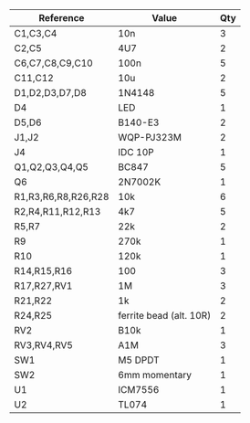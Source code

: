 | Reference           | Value               | Qty |
| ------------------- | ------------------- | --- |
| C1,C3,C4            | 10n                 | 3   |
| C2,C5               | 4U7                 | 2   |
| C6,C7,C8,C9,C10     | 100n                | 5   |
| C11,C12             | 10u                 | 2   |
| D1,D2,D3,D7,D8      | 1N4148              | 5   |
| D4                  | LED                 | 1   |
| D5,D6               | B140-E3             | 2   |
| J1,J2               | WQP-PJ323M            | 2   |
| J4                  | IDC 10P | 1   |
| Q1,Q2,Q3,Q4,Q5      | BC847               | 5   |
| Q6                  | 2N7002K             | 1   |
| R1,R3,R6,R8,R26,R28 | 10k                 | 6   |
| R2,R4,R11,R12,R13   | 4k7                 | 5   |
| R5,R7               | 22k                 | 2   |
| R9                  | 270k                | 1   |
| R10                 | 120k                | 1   |
| R14,R15,R16         | 100                 | 3   |
| R17,R27,RV1         | 1M                  | 3   |
| R21,R22             | 1k                  | 2   |
| R24,R25             | ferrite bead (alt. 10R)                 | 2   |
| RV2                 | B10k                | 1   |
| RV3,RV4,RV5         | A1M                 | 3   |
| SW1                 | M5 DPDT          | 1   |
| SW2                 | 6mm momentary             | 1   |
| U1                  | ICM7556             | 1   |
| U2                  | TL074               | 1   |
